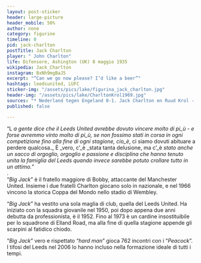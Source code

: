 ```yaml
---
layout: post-sticker
header: large-picture
header_mobile: 50%
author: none
category: figurine
timeline: 0
pid: jack-charlton
postTitle: Jack Charlton
player: " John Charlton"
life: Difensore, Ashington (UK) 8 maggio 1935
wikipedia: Jack_Charlton
instagram: BxNh9mgBaJ5
excerpt: "“Can we go now please? I’d like a beer”"
hashtags: leedsunited, LUFC
sticker-img: "/assets/pics/lake/figurina_jack_charlton.jpg"
header-img: "/assets/pics/lake/CharltonKrol1969.jpg"
sources: "* Nederland tegen Engeland 0-1. Jack Charlton en Ruud Krol - [via Wikipedia](https://commons.wikimedia.org/wiki/File:CharltonKrol1969.jpg)"
published: false

---
```

“L _a gente dice che il Leeds United avrebbe dovuto vincere molto di pi_ù _- e forse avremmo vinto molto di pi_ù_, se non fossimo stati in corsa in ogni competizione fino alla fine di ogni stagione, cio_è_, ci siamo dovuti abituare a perdere qualcosa._ È _vero, c’_è _stata tanta delusione, ma c’_è _stato anche un sacco di orgoglio, orgoglio e passione e disciplina che hanno tenuto unita la famiglia del Leeds quando invece sarebbe potuto crollare tutto in un attimo._”  
.  
“_Big Jack_” è il fratello maggiore di Bobby, attaccante del Manchester United. Insieme i due fratelli Charlton giocano solo in nazionale, e nel 1966 vincono la storica Coppa del Mondo nello stadio di Wembley.

  
“_Big Jack_” ha vestito una sola maglia di club, quella del Leeds United. Ha iniziato con la squadra giovanile nel 1950, poi dopo appena due anni debutta da professionista, è il 1952. Fino al 1973 è un cardine insostituibile per lo squadrone di Elland Road, ma alla fine di quella stagione appende gli scarpini al fatidico chiodo.

“_Big Jack_” vero e rispettato “_hard man_” gioca 762 incontri con i “_Peacock_”. I tifosi del Leeds nel 2006 lo hanno incluso nella formazione ideale di tutti i tempi.